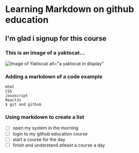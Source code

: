 
# Learning Markdown on github education
## I'm glad i signup for this course

### This is an image of a yaktocat...

![Image of Yaktocat](https://octodex.github.com/images/yaktocat.png) alt="a yaktocat in display"

### Adding a markdown of a code example

```
Html
CSS
Javascript
ReactJs
$ git and github

```
### Using markdown to create a list

- [ ] open my system in the morning
- [ ] login to my github education course
- [ ] start a course for the day
- [ ] finish and understand atleast a course a day
